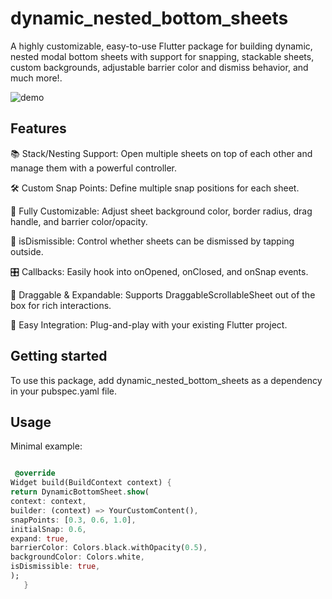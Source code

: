 # dynamic_nested_bottom_sheets

A highly customizable, easy-to-use Flutter package for building dynamic, nested modal bottom sheets with support for snapping, stackable sheets, custom backgrounds, adjustable barrier color and dismiss behavior, and much more!.

![demo](https://github.com/user-attachments/assets/367c1e21-ee58-4604-8040-a79a86643866)

## Features

📚 Stack/Nesting Support: Open multiple sheets on top of each other and manage them with a powerful controller.

🛠️ Custom Snap Points: Define multiple snap positions for each sheet.

🎨 Fully Customizable: Adjust sheet background color, border radius, drag handle, and barrier color/opacity.

🧩 isDismissible: Control whether sheets can be dismissed by tapping outside.

🎛️ Callbacks: Easily hook into onOpened, onClosed, and onSnap events.

💪 Draggable & Expandable: Supports DraggableScrollableSheet out of the box for rich interactions.

🚀 Easy Integration: Plug-and-play with your existing Flutter project.

## Getting started

To use this package, add dynamic_nested_bottom_sheets as a dependency in your pubspec.yaml file.

## Usage

Minimal example:

```dart

 @override
Widget build(BuildContext context) {
return DynamicBottomSheet.show(
context: context,
builder: (context) => YourCustomContent(),
snapPoints: [0.3, 0.6, 1.0],
initialSnap: 0.6,
expand: true,
barrierColor: Colors.black.withOpacity(0.5),
backgroundColor: Colors.white,
isDismissible: true,
);
   }

```



